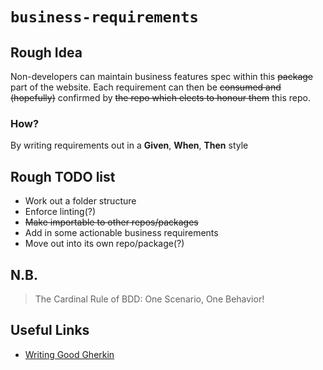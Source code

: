 # `business-requirements`

## Rough Idea

Non-developers can maintain business features spec within this ~~package~~ part of the website. Each requirement can then be ~~consumed and (hopefully)~~ confirmed by ~~the repo which elects to honour them~~ this repo.

### How?

By writing requirements out in a **Given**, **When**, **Then** style

## Rough TODO list

- Work out a folder structure
- Enforce linting(?)
- ~~Make importable to other repos/packages~~
- Add in some actionable business requirements
- Move out into its own repo/package(?)

## N.B.

> The Cardinal Rule of BDD: One Scenario, One Behavior!

## Useful Links

- [Writing Good Gherkin](https://automationpanda.com/2017/01/30/bdd-101-writing-good-gherkin/)
